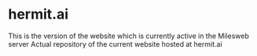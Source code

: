 # hermit.ai
This is the version of the website which is currently active in the Milesweb server
Actual repository of the current website hosted at hermit.ai
